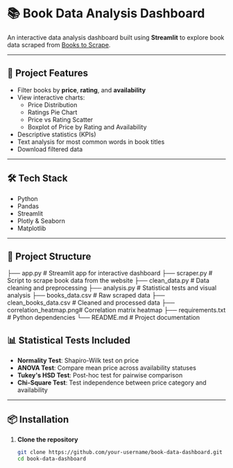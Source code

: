# 📚 Book Data Analysis Dashboard

An interactive data analysis dashboard built using **Streamlit** to explore book data scraped from [Books to Scrape](http://books.toscrape.com).

---

## 🚀 Project Features

- Filter books by **price**, **rating**, and **availability**
- View interactive charts:
  - Price Distribution
  - Ratings Pie Chart
  - Price vs Rating Scatter
  - Boxplot of Price by Rating and Availability
- Descriptive statistics (KPIs)
- Text analysis for most common words in book titles
- Download filtered data

---

## 🛠️ Tech Stack

- Python
- Pandas
- Streamlit
- Plotly & Seaborn
- Matplotlib

---

## 📁 Project Structure

├── app.py # Streamlit app for interactive dashboard
├── scraper.py # Script to scrape book data from the website
├── clean_data.py # Data cleaning and preprocessing
├── analysis.py # Statistical tests and visual analysis
├── books_data.csv # Raw scraped data
├── clean_books_data.csv # Cleaned and processed data
├── correlation_heatmap.png# Correlation matrix heatmap
├── requirements.txt # Python dependencies
└── README.md # Project documentation


## 📊 Statistical Tests Included

- **Normality Test**: Shapiro-Wilk test on price
- **ANOVA Test**: Compare mean price across availability statuses
- **Tukey's HSD Test**: Post-hoc test for pairwise comparison
- **Chi-Square Test**: Test independence between price category and availability

---

## 📦 Installation

1. **Clone the repository**
   ```bash
   git clone https://github.com/your-username/book-data-dashboard.git
   cd book-data-dashboard




